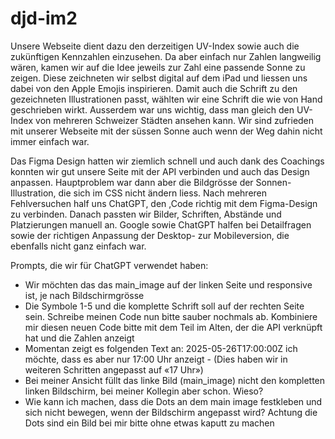 # djd-im2

Unsere Webseite dient dazu den derzeitigen UV-Index sowie auch die zukünftigen Kennzahlen einzusehen. Da aber einfach nur Zahlen langweilig wären, kamen wir auf die Idee jeweils zur Zahl eine passende Sonne zu zeigen. Diese zeichneten wir selbst digital auf dem iPad und liessen uns dabei von den Apple Emojis inspirieren. Damit auch die Schrift zu den gezeichneten Illustrationen passt, wählten wir eine Schrift die wie von Hand geschrieben wirkt. Ausserdem war uns wichtig, dass man gleich den UV-Index von mehreren Schweizer Städten ansehen kann. Wir sind zufrieden mit unserer Webseite mit der süssen Sonne auch wenn der Weg dahin nicht immer einfach war.

Das Figma Design hatten wir ziemlich schnell und auch dank des Coachings konnten wir gut unsere Seite mit der API verbinden und auch das Design anpassen. Hauptproblem war dann aber die Bildgrösse der Sonnen-Illustration, die sich im CSS nicht ändern liess. Nach mehreren Fehlversuchen half uns ChatGPT, den ,Code richtig mit dem Figma-Design zu verbinden. Danach passten wir Bilder, Schriften, Abstände und Platzierungen manuell an. Google sowie ChatGPT halfen bei Detailfragen sowie der richtigen Anpassung der Desktop- zur Mobileversion, die ebenfalls nicht ganz einfach war.

Prompts, die wir für ChatGPT verwendet haben:
- Wir möchten das das main_image auf der linken Seite und responsive ist, je nach Bildschirmgrösse
- Die Symbole 1-5 und die komplette Schrift soll auf der rechten Seite sein. Schreibe meinen Code nun bitte sauber nochmals ab. Kombiniere mir diesen neuen Code bitte mit dem Teil im Alten, der die API verknüpft hat und die Zahlen anzeigt
- Momentan zeigt es folgenden Text an: 2025-05-26T17:00:00Z ich möchte, dass es aber nur 17:00 Uhr anzeigt - (Dies haben wir in weiteren Schritten angepasst auf «17 Uhr»)
- Bei meiner Ansicht füllt das linke Bild (main_image) nicht den kompletten linken Bildschirm, bei meiner Kollegin aber schon. Wieso?
- Wie kann ich machen, dass die Dots an dem main image festkleben und sich nicht bewegen, wenn der Bildschirm angepasst wird? Achtung die Dots sind ein Bild bei mir bitte ohne etwas kaputt zu machen
